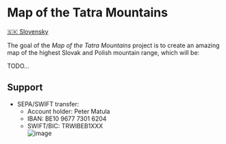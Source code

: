 # Map of the Tatra Mountains

[🇸🇰 Slovensky](README.md)

The goal of the *Map of the Tatra Mountains* project is to create an amazing map of the highest Slovak and Polish mountain range, which will be:

TODO...

## Support

* SEPA/SWIFT transfer:
   * Account holder: Peter Matula
   * IBAN: BE10 9677 7301 6204
   * SWIFT/BIC: TRWIBEB1XXX \
     ![image](https://github.com/PeterMatula/tatry/assets/20342097/8f6cbe5b-1a64-479a-9bf1-3ee32def0504)
